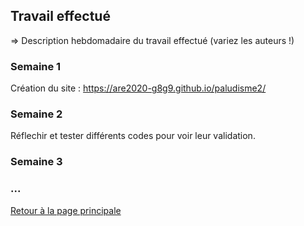 ## Travail effectué 

=> Description hebdomadaire du travail effectué (variez les auteurs !)

### Semaine 1
Création du site : https://are2020-g8g9.github.io/paludisme2/
### Semaine 2
Réflechir et tester différents codes pour voir leur validation.
### Semaine 3
### ...

<a href="index.html"> Retour à la page principale </a>
